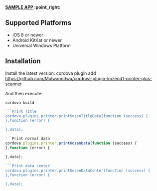 
<p align="left">
    <b><a href="https://github.com/Mulwanndwa/cordova-plugin-kozend1-printer-plus-scanner/edit/main/README.md">SAMPLE APP</a> :point_right:</b>
</p>

## Supported Platforms
- iOS 8 or newer
- Android KitKat or newer
- Universal Windows Platform


## Installation
Install the latest version:
    cordova plugin add https://github.com/Mulwanndwa/cordova-plugin-kozend1-printer-plus-scanner

And then execute:

    cordova build


```javascript
```Print Title
cordova.plugins.printer.printKozenTitleData(function (success) {
},function (error) {

},data);

```Print normal data
cordova.plugins.printer.printKozenData(function (success) {
},function (error) {

},data);

```Print data center
cordova.plugins.printer.printKozenDataCenter(function (success) {
},function (error) {

},data);
```


